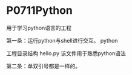 P0711Python
===========

用于学习python语言的工程

第一条：运行python与shell进行交互。
python

工程目录结构
hello.py		该文件用于熟悉python语法

第二条：单双引号都是一样的。
